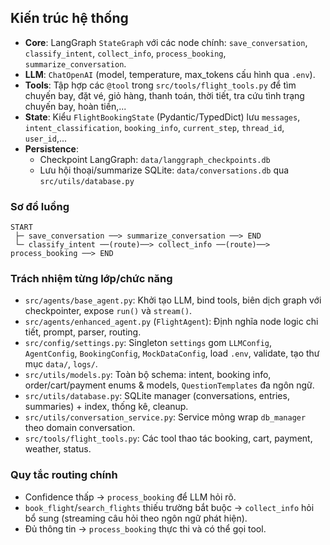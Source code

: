 ## Kiến trúc hệ thống

- **Core**: LangGraph `StateGraph` với các node chính: `save_conversation`, `classify_intent`, `collect_info`, `process_booking`, `summarize_conversation`.
- **LLM**: `ChatOpenAI` (model, temperature, max_tokens cấu hình qua `.env`).
- **Tools**: Tập hợp các `@tool` trong `src/tools/flight_tools.py` để tìm chuyến bay, đặt vé, giỏ hàng, thanh toán, thời tiết, tra cứu tình trạng chuyến bay, hoàn tiền,...
- **State**: Kiểu `FlightBookingState` (Pydantic/TypedDict) lưu `messages`, `intent_classification`, `booking_info`, `current_step`, `thread_id`, `user_id`,...
- **Persistence**:
  - Checkpoint LangGraph: `data/langgraph_checkpoints.db`
  - Lưu hội thoại/summarize SQLite: `data/conversations.db` qua `src/utils/database.py`

### Sơ đồ luồng
```
START
 ├─ save_conversation ──> summarize_conversation ──> END
 └─ classify_intent ──(route)──> collect_info ──(route)──> process_booking ──> END
```

### Trách nhiệm từng lớp/chức năng
- `src/agents/base_agent.py`: Khởi tạo LLM, bind tools, biên dịch graph với checkpointer, expose `run()` và `stream()`.
- `src/agents/enhanced_agent.py` (`FlightAgent`): Định nghĩa node logic chi tiết, prompt, parser, routing.
- `src/config/settings.py`: Singleton `settings` gom `LLMConfig`, `AgentConfig`, `BookingConfig`, `MockDataConfig`, load `.env`, validate, tạo thư mục `data/`, `logs/`.
- `src/utils/models.py`: Toàn bộ schema: intent, booking info, order/cart/payment enums & models, `QuestionTemplates` đa ngôn ngữ.
- `src/utils/database.py`: SQLite manager (conversations, entries, summaries) + index, thống kê, cleanup.
- `src/utils/conversation_service.py`: Service mỏng wrap `db_manager` theo domain conversation.
- `src/tools/flight_tools.py`: Các tool thao tác booking, cart, payment, weather, status.

### Quy tắc routing chính
- Confidence thấp → `process_booking` để LLM hỏi rõ.
- `book_flight`/`search_flights` thiếu trường bắt buộc → `collect_info` hỏi bổ sung (streaming câu hỏi theo ngôn ngữ phát hiện).
- Đủ thông tin → `process_booking` thực thi và có thể gọi tool.
